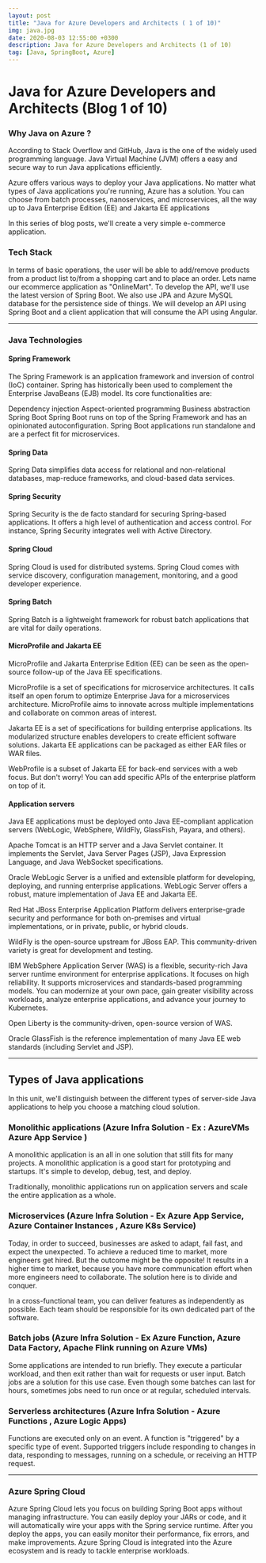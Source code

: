 ```yaml
---
layout: post
title: "Java for Azure Developers and Architects ( 1 of 10)"
img: java.jpg
date: 2020-08-03 12:55:00 +0300
description: Java for Azure Developers and Architects (1 of 10)
tag: [Java, SpringBoot, Azure]
---
```


# Java for Azure Developers and Architects (Blog 1 of 10)

### Why Java on Azure ?

According to Stack Overflow and GitHub, Java is the one of the widely used programming language.
Java Virtual Machine (JVM) offers a easy and secure way to run Java applications efficiently.

Azure offers various ways to deploy your Java applications. No matter what types of Java applications you're running, Azure has a solution. You can choose from batch processes, nanoservices, and microservices, all the way up to Java Enterprise Edition (EE) and Jakarta EE applications

In this series of blog posts, we'll create a very simple e-commerce application. 

### Tech Stack
In terms of basic operations, the user will be able to add/remove products from a product list to/from a shopping cart and to place an order.
Lets name our ecommerce application as "OnlineMart". 
To develop the API, we'll use the latest version of Spring Boot. We also use JPA and Azure MySQL database for the persistence side of things.
We will develop an API using Spring Boot and a client application that will consume the API using Angular.

___

### Java Technologies

#### Spring Framework
The Spring Framework is an application framework and inversion of control (IoC) container. Spring has historically been used to complement the Enterprise JavaBeans (EJB) model. Its core functionalities are:

Dependency injection
Aspect-oriented programming
Business abstraction
Spring Boot
Spring Boot runs on top of the Spring Framework and has an opinionated autoconfiguration. Spring Boot applications run standalone and are a perfect fit for microservices.

#### Spring Data
Spring Data simplifies data access for relational and non-relational databases, map-reduce frameworks, and cloud-based data services.

#### Spring Security
Spring Security is the de facto standard for securing Spring-based applications. It offers a high level of authentication and access control. For instance, Spring Security integrates well with Active Directory.

#### Spring Cloud
Spring Cloud is used for distributed systems. Spring Cloud comes with service discovery, configuration management, monitoring, and a good developer experience.

#### Spring Batch
Spring Batch is a lightweight framework for robust batch applications that are vital for daily operations.

#### MicroProfile and Jakarta EE
MicroProfile and Jakarta Enterprise Edition (EE) can be seen as the open-source follow-up of the Java EE specifications.

MicroProfile is a set of specifications for microservice architectures. It calls itself an open forum to optimize Enterprise Java for a microservices architecture. MicroProfile aims to innovate across multiple implementations and collaborate on common areas of interest.

Jakarta EE is a set of specifications for building enterprise applications. Its modularized structure enables developers to create efficient software solutions. Jakarta EE applications can be packaged as either EAR files or WAR files.

WebProfile is a subset of Jakarta EE for back-end services with a web focus. But don't worry! You can add specific APIs of the enterprise platform on top of it.

#### Application servers
Java EE applications must be deployed onto Java EE-compliant application servers (WebLogic, WebSphere, WildFly, GlassFish, Payara, and others).

Apache Tomcat is an HTTP server and a Java Servlet container. It implements the Servlet, Java Server Pages (JSP), Java Expression Language, and Java WebSocket specifications.

Oracle WebLogic Server is a unified and extensible platform for developing, deploying, and running enterprise applications. WebLogic Server offers a robust, mature implementation of Java EE and Jakarta EE.

Red Hat JBoss Enterprise Application Platform delivers enterprise-grade security and performance for both on-premises and virtual implementations, or in private, public, or hybrid clouds.

WildFly is the open-source upstream for JBoss EAP. This community-driven variety is great for development and testing.

IBM WebSphere Application Server (WAS) is a flexible, security-rich Java server runtime environment for enterprise applications. It focuses on high reliability. It supports microservices and standards-based programming models. You can modernize at your own pace, gain greater visibility across workloads, analyze enterprise applications, and advance your journey to Kubernetes.

Open Liberty is the community-driven, open-source version of WAS.

Oracle GlassFish is the reference implementation of many Java EE web standards (including Servlet and JSP).

___

## Types of Java applications

In this unit, we'll distinguish between the different types of server-side Java applications to help you choose a matching cloud solution.

### Monolithic applications (Azure Infra Solution - Ex : AzureVMs Azure App Service )
A monolithic application is an all in one solution that still fits for many projects. A monolithic application is a good start for prototyping and startups. It's simple to develop, debug, test, and deploy.

Traditionally, monolithic applications run on application servers and scale the entire application as a whole.

### Microservices (Azure Infra Solution - Ex Azure App Service, Azure Container Instances , Azure K8s Service)
Today, in order to succeed, businesses are asked to adapt, fail fast, and expect the unexpected. To achieve a reduced time to market, more engineers get hired. But the outcome might be the opposite! It results in a higher time to market, because you have more communication effort when more engineers need to collaborate. The solution here is to divide and conquer.

In a cross-functional team, you can deliver features as independently as possible. Each team should be responsible for its own dedicated part of the software.

### Batch jobs (Azure Infra Solution - Ex Azure Function, Azure Data Factory, Apache Flink running on Azure VMs)
Some applications are intended to run briefly. They execute a particular workload, and then exit rather than wait for requests or user input. Batch jobs are a solution for this use case. Even though some batches can last for hours, sometimes jobs need to run once or at regular, scheduled intervals.

### Serverless architectures (Azure Infra Solution -  Azure Functions , Azure Logic Apps)
Functions are executed only on an event. A function is "triggered" by a specific type of event. Supported triggers include responding to changes in data, responding to messages, running on a schedule, or receiving an HTTP request.

___

### Azure Spring Cloud
Azure Spring Cloud lets you focus on building Spring Boot apps without managing infrastructure. 
You can easily deploy your JARs or code, and it will automatically wire your apps with the Spring service runtime. 
After you deploy the apps, you can easily monitor their performance, fix errors, and make improvements.
Azure Spring Cloud is integrated into the Azure ecosystem and is ready to tackle enterprise workloads.

